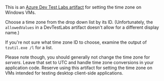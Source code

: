 This is an [Azure Dev Test Labs artifact](https://docs.microsoft.com/en-us/azure/lab-services/devtest-lab-artifact-author) for setting the time zone on Windows VMs.

Choose a time zone from the drop down list by its ID.  (Unfortunately, the `allowedValues` in a DevTestLabs artifact doesn't allow for a different display name.)

If you're not sure what time zone ID to choose, examine the output of `tzutil.exe /l` for a list.

Please note though, you should generally not change the time zone for *servers*. Leave that set to UTC and handle time zone conversions in your application code. Reserve using this artifact for setting the time zone on VMs intended for testing desktop client-side applications.
